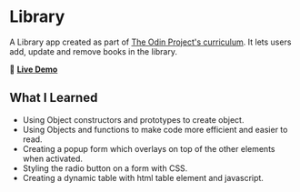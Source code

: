 # Library

A Library app created as part of [The Odin Project's curriculum](https://www.theodinproject.com/lessons/node-path-javascript-library). It lets users add, update and remove books in the library.

:link: [**Live Demo**](https://jqyoung.github.io/Library/)

## What I Learned

- Using Object constructors and prototypes to create object.
- Using Objects and functions to make code more efficient and easier to read.
- Creating a popup form which overlays on top of the other elements when activated.
- Styling the radio button on a form with CSS.
- Creating a dynamic table with html table element and javascript.
